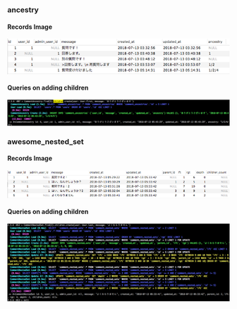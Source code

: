 ### ancestry
#### Records Image
![image](screenshots/ancestry_records.png)

#### Queries on adding children
![image](screenshots/ancestry_queries.png)


### awesome_nested_set

#### Records Image
![image](screenshots/nested_sets_records.png)

#### Queries on adding children
![image](screenshots/nested_sets_queries.png)
